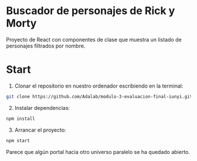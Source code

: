# Buscador de personajes de Rick y Morty
Proyecto de React con componentes de clase que muestra un listado de personajes filtrados por nombre.

# Start 
1. Clonar el repositorio en nuestro ordenador escribiendo en la terminal: 
```sh
git clone https://github.com/Adalab/modulo-3-evaluacion-final-iunyi.git
```
2. Instalar dependencias: 
```sh
npm install
```
3. Arrancar el proyecto:
```sh
npm start
```
Parece que algún portal hacia otro universo paralelo se ha quedado abierto.